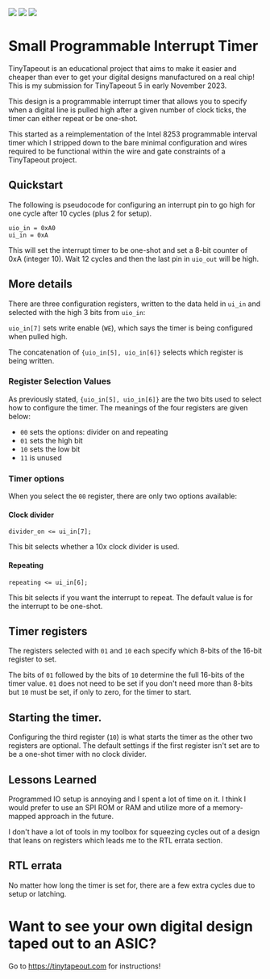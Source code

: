 ![](../../workflows/gds/badge.svg) ![](../../workflows/docs/badge.svg) ![](../../workflows/wokwi_test/badge.svg)

# Small Programmable Interrupt Timer

TinyTapeout is an educational project that aims to make it easier and cheaper than ever to get your digital designs manufactured on a real chip! This is my submission for TinyTapeout 5 in early November 2023.

This design is a programmable interrupt timer that allows you to specify when a digital line is pulled high after a given number of clock ticks, the timer can either repeat or be one-shot.

This started as a reimplementation of the Intel 8253 programmable interval timer which I stripped down to the bare minimal configuration and wires required to be functional within the wire and gate constraints of a TinyTapeout project.

## Quickstart

The following is pseudocode for configuring an interrupt pin to go high for one cycle after 10 cycles (plus 2 for setup).

```
uio_in = 0xA0
ui_in = 0xA
```

This will set the interrupt timer to be one-shot and set a 8-bit counter of 0xA (integer 10). Wait 12 cycles and then the last pin in `uio_out` will be high.

## More details

There are three configuration registers, written to the data held in `ui_in` and selected with the high 3 bits from `uio_in`:

`uio_in[7]` sets write enable (`WE`), which says the timer is being configured when pulled high.

The concatenation of `{uio_in[5], uio_in[6]}` selects which register is being written.

### Register Selection Values

As previously stated, `{uio_in[5], uio_in[6]}` are the two bits used to select how to configure the timer. The meanings of the four registers are given below:

* `00` sets the options: divider on and repeating
* `01` sets the high bit
* `10` sets the low bit
* `11` is unused

### Timer options

When you select the `00` register, there are only two options available:

#### Clock divider

`divider_on <= ui_in[7];`

This bit selects whether a 10x clock divider is used.

#### Repeating

`repeating <= ui_in[6];`

This bit selects if you want the interrupt to repeat. The default value is for the interrupt to be one-shot.

## Timer registers

The registers selected with `01` and `10` each specify which 8-bits of the 16-bit register to set.

The bits of `01` followed by the bits of `10` determine the full 16-bits of the timer value. `01` does not need to be set if you don't need more than 8-bits but `10` must be set, if only to zero, for the timer to start.
 
## Starting the timer.
Configuring the third register (`10`) is what starts the timer as the other two registers are optional. The default settings if the first register isn't set are to be a one-shot timer with no clock divider.

## Lessons Learned

Programmed IO setup is annoying and I spent a lot of time on it. I think I would prefer to use an SPI ROM or RAM and utilize more of a memory-mapped approach in the future.

I don't have a lot of tools in my toolbox for squeezing cycles out of a design that leans on registers which leads me to the RTL errata section.

## RTL errata

No matter how long the timer is set for, there are a few extra cycles due to setup or latching.

# Want to see your own digital design taped out to an ASIC?
Go to https://tinytapeout.com for instructions!
